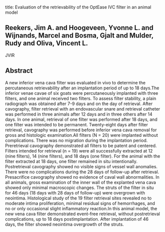 title: Evaluation of the retrievability of the OptEase IVC filter in an animal model

## Reekers, Jim A. and Hoogeveen, Yvonne L. and Wijnands, Marcel and Bosma, Gjalt and Mulder, Rudy and Oliva, Vincent L.
JVIR


## Abstract
A new inferior vena cava filter was evaluated in vivo to determine the percutaneous retrievability after an implantation period of up to 18 days.The inferior venae cavae of six goats were percutaneously implanted with three filters, and one animal received two filters. To assess filter stability, a plain radiograph was obtained after 7-9 days and on the day of retrieval. After cavography, filter retrieval with an endovascular snare and retrieval catheter was performed in three animals after 12 days and in three others after 14 days. In one animal, retrieval of one filter was performed after 18 days, and one filter was intended to be permanent. Twenty-eight days after filter retrieval, cavography was performed before inferior vena cava removal for gross and histologic examination.All filters (N = 20) were implanted without complications. There was no migration during the implantation period. Preretrieval cavography demonstrated all filters to be patent and centered. Filters intended for retrieval (n = 19) were all successfully extracted at 12 (nine filters), 14 (nine filters), and 18 days (one filter). For the animal with the filter extracted at 18 days, one filter remained in situ intentionally. Postretrieval cavography showed no visible signs of vessel wall anomalies. There were no complications during the 28 days of follow-up after retrieval. Presacrifice cavography showed no evidence of caval wall abnormalities. In all animals, gross examination of the inner wall of the explanted vena cava showed only minimal macroscopic changes. The struts of the filter in situ for 46 days (18 days with 28 days of follow-up) were overgrown with neointima. Histological study of the 19 filter retrieval sites revealed no to moderate intima proliferation, minimal residual signs of hemorrhages, and no or only occasional slight inflammatory reaction.In this animal model, the new vena cava filter demonstrated event-free retrieval, without postretrieval complications, up to 18 days postimplantation. After implantation of 46 days, the filter showed neointima overgrowth of the struts.

